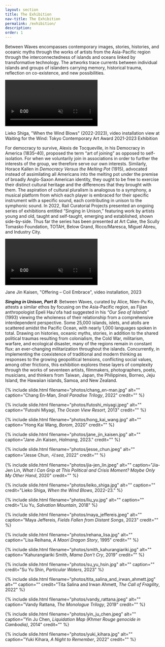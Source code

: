 ```yaml
---
layout: section
title: The Exhibition
nav-title: The Exhibition
permalink: /exhibition/
description:
order: 1
---
```


<div class="margin-bottom-3 font-sans-lg tablet-lg:font-sans-xl line-height-sans-2 text-light"><p>Between Waves encompasses contemporary images, stories, histories, and oceanic myths through the works of artists from the Asia-Pacific region through the interconnectedness of islands and oceans linked by transformative technology. The artworks trace currents between individual islands and groups of islanders carrying memory, historical trauma, reflection on co-existence, and new possibilities.</p></div>

<div class="floated-video">
  <video autoplay loop muted playsinline class="background-video">
    <source src="./assets/media/clip4.mp4" type="video/mp4">
  </video>
  <p class="caption">Lieko Shiga, "When the Wind Blows" (2022-2023), video installation view at Waiting for the Wind: Tokyo Contemporary Art Award 2021-2023 Exhibition</p>
</div>

For democracy to survive, Alexis de Tocqueville, in his Democracy in America (1835–40), proposed the term “art of joining” as opposed to self-isolation. For when we voluntarily join in associations in order to further the interests of the group, we therefore serve our own interests. Similarly, Horace Kallen in _Democracy Versus the Melting Pot_ (1915), advocated instead of assimilating all Americans into the melting pot under the premise of broadly Anglo-Saxon American identity, they ought to be free to exercise their distinct cultural heritage and the differences that they brought with them. The aspiration of cultural pluralism is analogous to a symphony, a musical platform from which each player is embraced for their specific instrument with a specific sound, each contributing in unison to the symphonic sound. In 2022, Rail Curatorial Projects presented an ongoing series of exhibitions entitled “Singing in Unison,” featuring work by artists young and old, taught and self-taught, emerging and established, shown side-by-side. Thus far the series has been presented at Art Cake, the Scully Tomasko Foundation, TOTAH, Below Grand, Ricco/Maresca, Miguel Abreu, and Industry City.

<div class="floated-video">
  <video autoplay loop muted playsinline class="background-video">
    <source src="./assets/media/clip3.mp4" type="video/mp4">
  </video>
  <p class="caption">Jane Jin Kaisen, "Offering – Coil Embrace", video installation, 2023</p>
</div>

**_Singing in Unison, Part 8_**: Between Waves, curated by Alice, Nien-Pu Ko, attests a similar ethos by focusing on the Asia-Pacific region, as Fijian anthropologist Epeli Hauʻofa had suggested in his _“Our Sea of Islands”_ (1993) viewing the wholeness of their relationship from a comprehensive interdependent perspective. Some 25,000 islands, islets, and atolls are scattered amidst the Pacific Ocean, with nearly 1,000 languages spoken in total. Drawing on histories, oceanic myths, stories, in addition to the shared political traumas resulting from colonialism, the Cold War, militarism, warfare, and ecological disaster, many of the regions remain in constant flux: an ever-changing militarization throughout the islands. Concurrently, in implementing the coexistence of traditional and modern thinking as responses to the growing geopolitical tensions, conflicting social values, among other frictions, this exhibition explores these layers of complexity through the works of seventeen artists, filmmakers, photographers, poets, musicians, and thinkers from Taiwan, Japan, the Philippines, Borneo, Jeju Island, the Hawaiian islands, Samoa, and New Zealand.


<div class="singinginunison-photos">

{% include slide.html filename="photos/chang_en-man.jpg" alt="" caption="Chang En-Man, <em>Snail Paradise Trilogy</em>, 2022" credit="" %}

{% include slide.html filename="photos/futoshi_miyagi.jpeg" alt="" caption="Futoshi Miyagi, <em>The Ocean View Resort</em>, 2013" credit="" %}

{% include slide.html filename="photos/hong_kai_wang.jpg" alt="" caption="Hong Kai Wang, <em>Borom</em>, 2020" credit="" %}

{% include slide.html filename="photos/jane_jin_kaisen.jpg" alt="" caption="Jane Jin Kaisen, <em>Halmang</em>, 2023." credit="" %}

{% include slide.html filename="photos/jesse_chun.jpeg" alt="" caption="Jesse Chun, <em>시:sea</em>, 2022" credit="" %}

{% include slide.html filename="photos/jia-jen_lin.jpeg" alt="" caption="Jia-Jen Lin, <em>What I Can Grip at This Political and Crisis Moment? Maybe Only My Other Hand</em>, 2020" credit="" %}

{% include slide.html filename="photos/leiko_shiga.jpg" alt="" caption="" credit="Lieko Shiga, <em>When the Wind Blows</em>, 2022–23." %}

{% include slide.html filename="photos/liu_yu.jpg" alt="" caption="" credit="Liu Yu, <em>Salvation Mountain</em>, 2018" %}

{% include slide.html filename="photos/maya_jeffereis.jpeg" alt="" caption="Maya Jeffereis, <em>Fields Fallen from Distant Songs</em>, 2023" credit="" %}

{% include slide.html filename="photos/rehana_lisa.jpg" alt="" caption="Lisa Reihana, <em>A Maori Dragon Story</em>, 1995" credit="" %}

{% include slide.html filename="photos/smith_kahurangiariki.jpg" alt="" caption="Kahurangiariki Smith, <em>Mama Don't Cry</em>, 2019" credit="" %}

{% include slide.html filename="photos/su_yu_hsin.jpg" alt="" caption="" credit="Su Yu Shin, <em>Particular Waters</em>, 2023" %}

{% include slide.html filename="photos/tita_salina_and_irwan_ahmett.jpg" alt="" caption="" credit="Tita Salina and Irwan Ahmett, <em>The Call of Fragility</em>, 2022" %}

{% include slide.html filename="photos/vandy_rattana.jpeg" alt="" caption="Vandy Rattana, <em>The Monologue Trilogy</em>, 2019" credit="" %}

{% include slide.html filename="photos/yin_ju_chen.jpeg" alt="" caption="Yin Ju Chen, <em>Liquidation Map (Khmer Rouge genocide in Cambodia)</em>, 2014" credit="" %}

{% include slide.html filename="photos/yuki_kihara.jpg" alt="" caption="Yuki Kihara, <em>A Night to Remember</em>, 2022" credit="" %}

</div>